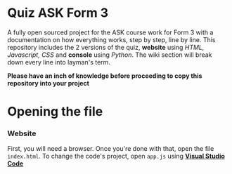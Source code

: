 # Quiz ASK Form 3
A fully open sourced project for the ASK course work for Form 3 with a documentation on how everything works, step by step, line by line. This repository includes the 2 versions of the quiz, **website** using *HTML, Javascript, CSS* and **console** using *Python*. The wiki section will break down every line into layman's term.

**Please have an inch of knowledge before proceeding to copy this repository into your project**

# Opening the file
### Website 
First, you will need a browser. Once you're done with that, open the file `index.html`. To change the code's project, open `app.js` using **[Visual Studio Code](https://code.visualstudio.com/)**
